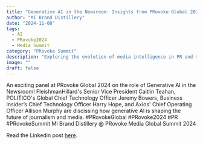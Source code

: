 ```yaml
---
title: "Generative AI in the Newsroom: Insights from PRovoke Global 2024 Panel"
author: "MI Brand Distillery"
date: "2024-11-08"
tags: 
  - AI
  - PRovoke2024
  - Media Summit
category: "PRovoke Summit"
description: "Exploring the evolution of media intelligence in PR and marketing."
image: ""
draft: false
---
```

An exciting panel at PRovoke Global 2024 on the role of Generative AI in the Newsroom!
FleishmanHillard's Senior Vice President Caitlin Teahan, POLITICO's Global Chief Technology Officer Jeremy Bowers, Business Insider’s Chief Technology Officer Harry Hope, and Axios' Chief Operating Officer Allison Murphy are discissing how generative AI is shaping the future of journalism and media.
#PRovokeGlobal #PRovoke2024 #PR #PRovokeSummit 
MI Brand Distillery @ PRovoke Media Global Summit 2024

Read the Linkedin post <a href="https://www.linkedin.com/posts/mi-brand-distillery_provokeglobal-provoke2024-pr-activity-7257396516334518272-Jocc?utm_source=share&utm_medium=member_desktop">here</a>.

